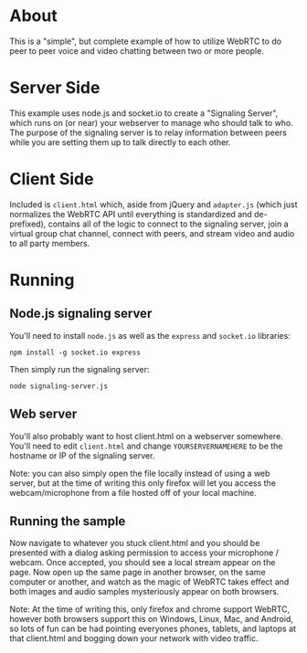 About
=====

This is a "simple", but complete example of how to utilize WebRTC to do peer to
peer voice and video chatting between two or more people.

# Server Side 
This example uses node.js and socket.io to create a "Signaling Server", which
runs on (or near) your webserver to manage who should talk to who. The purpose
of the signaling server is to relay information between peers while you are
setting them up to talk directly to each other.

# Client Side
Included is `client.html` which, aside from jQuery and `adapter.js` (which just
normalizes the WebRTC API until everything is standardized and de-prefixed),
contains all of the logic to connect to the signaling server, join a virtual
group chat channel, connect with peers, and stream video and audio to all party
members.


Running
=======

## Node.js signaling server
You'll need to install `node.js` as well as the `express` and `socket.io` libraries:
```
npm install -g socket.io express
```

Then simply run the signaling server:
```
node signaling-server.js
```

## Web server
You'll also probably want to host client.html on a webserver somewhere. You'll need
to edit `client.html` and change `YOURSERVERNAMEHERE` to be the hostname or IP of 
the signaling server.

Note: you can also simply open the file locally instead of using a web server,
but at the time of writing this only firefox will let you access the
webcam/microphone from a file hosted off of your local machine.


## Running the sample
Now navigate to whatever you stuck client.html and you should be presented with
a dialog asking permission to access your microphone / webcam. Once accepted,
you should see a local stream appear on the page. Now open up the same page in
another browser, on the same computer or another, and watch as the magic of WebRTC takes
effect and both images and audio samples mysteriously appear on both browsers.


Note: At the time of writing this, only firefox and chrome support WebRTC,
however both browsers support this on Windows, Linux, Mac, and Android, so lots
of fun can be had pointing everyones phones, tablets, and laptops at that client.html
and bogging down your network with video traffic.

